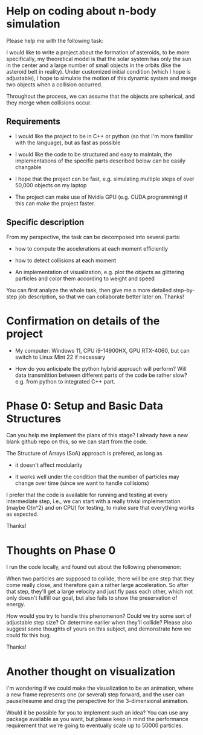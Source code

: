 # Help on coding about n-body simulation

Please help me with the following task:

I would like to write a project about the formation of asteroids, to be more specifically, my theoretical model is that the solar system has only the sun in the center and a large number of small objects in the orbits (like the asteroid belt in reality). Under customized initial condition (which I hope is adjustable), I hope to simulate the motion of this dynamic system and merge two objects when a collision occurred.

Throughout the process, we can assume that the objects are spherical, and they merge when collisions occur.

## Requirements

* I would like the project to be in C++ or python (so that I'm more familiar with the language), but as fast as possible

* I would like the code to be structured and easy to maintain, the implementations of the specific parts described below can be easily changable

* I hope that the project can be fast, e.g. simulating multiple steps of over 50,000 objects on my laptop

* The project can make use of Nvidia GPU (e.g. CUDA programming) if this can make the project faster.

## Specific description

From my perspective, the task can be decomposed into several parts:

* how to compute the accelerations at each moment efficiently

* how to detect collisions at each moment

* An implementation of visualization, e.g. plot the objects as glittering particles and color them according to weight and speed

You can first analyze the whole task, then give me a more detailed step-by-step job description, so that we can collaborate better later on. Thanks!



# Confirmation on details of the project

* My computer: Windows 11, CPU i9-14900HX, GPU RTX-4060, but can switch to Linux Mint 22 if necessary

* How do you anticipate the python hybrid approach will perform? Will data transmittion between different parts of the code be rather slow? e.g. from python to integrated C++ part.


# Phase 0: Setup and Basic Data Structures

Can you help me implement the plans of this stage? I already have a new blank github repo on this, so we can start from the code.

The Structure of Arrays (SoA) approach is prefered, as long as

* it doesn't affect modularity

* it works well under the condition that the number of particles may change over time (since we want to handle collisions)

I prefer that the code is available for running and testing at every intermediate step, i.e., we can start with a really trivial implementation (maybe O(n^2) and on CPU) for testing, to make sure that everything works as expected.

Thanks!



# Thoughts on Phase 0

I run the code locally, and found out about the following phenomenon: 

When two particles are supposed to collide, there will be one step that they come really close, and therefore gain a rather large acceleration. So after that step, they'll get a large velocity and just fly pass each other, which not only doesn't fulfill our goal, but also fails to show the preservation of energy.

How would you try to handle this phenomenon? Could we try some sort of adjustable step size? Or determine earlier when they'll collide? Please also suggest some thoughts of yours on this subject, and demonstrate how we could fix this bug.

Thanks!



# Another thought on visualization

I'm wondering if we could make the visualization to be an animation, where a new frame represents one (or several) step forward, and the user can pause/resume and drag the perspective for the 3-dimensional animation.

Would it be possible for you to implement such an idea? You can use any package available as you want, but please keep in mind the performance requirement that we're going to eventually scale up to 50000 particles.